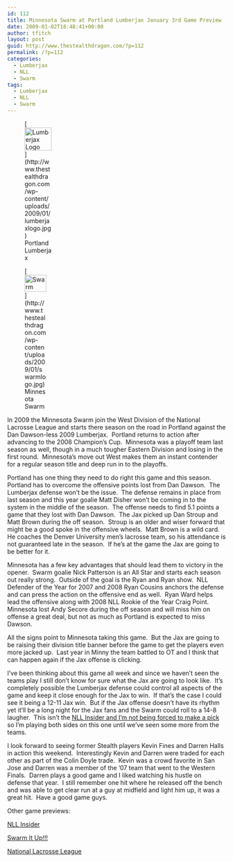 ```yaml
---
id: 112
title: Minnesota Swarm at Portland Lumberjax January 3rd Game Preview
date: 2009-01-02T18:48:41+00:00
author: tfitch
layout: post
guid: http://www.thestealthdragon.com/?p=112
permalink: /?p=112
categories:
  - Lumberjax
  - NLL
  - Swarm
tags:
  - Lumberjax
  - NLL
  - Swarm
---
```

<figure id="attachment_114" aria-describedby="caption-attachment-114" style="width: 62px" class="wp-caption alignright">[<img class="size-medium wp-image-114" title="Portland Lumberjax" src="http://www.thestealthdragon.com/wp-content/uploads/2009/01/lumberjaxlogo.jpg" alt="Lumberjax Logo" width="62" height="53" />](http://www.thestealthdragon.com/wp-content/uploads/2009/01/lumberjaxlogo.jpg)<figcaption id="caption-attachment-114" class="wp-caption-text">Portland Lumberjax </figcaption></figure> <figure id="attachment_113" aria-describedby="caption-attachment-113" style="width: 50px" class="wp-caption alignleft">[<img class="size-medium wp-image-113" title="Minnesota Swarm" src="http://www.thestealthdragon.com/wp-content/uploads/2009/01/swarmlogo.jpg" alt="Swarm Logo" width="50" height="39" />](http://www.thestealthdragon.com/wp-content/uploads/2009/01/swarmlogo.jpg)<figcaption id="caption-attachment-113" class="wp-caption-text">Minnesota Swarm </figcaption></figure> 

In 2009 the Minnesota Swarm join the West Division of the National Lacrosse League and starts there season on the road in Portland against the Dan Dawson-less 2009 Lumberjax.  Portland returns to action after advancing to the 2008 Champion&#8217;s Cup.  Minnesota was a playoff team last season as well, though in a much tougher Eastern Division and losing in the first round.  Minnesota&#8217;s move out West makes them an instant contender for a regular season title and deep run in to the playoffs.

Portland has one thing they need to do right this game and this season.  Portland has to overcome the offensive points lost from Dan Dawson.  The Lumberjax defense won&#8217;t be the issue.  The defense remains in place from last season and this year goalie Matt Disher won&#8217;t be coming in to the system in the middle of the season.  The offense needs to find 5.1 points a game that they lost with Dan Dawson.  The Jax picked up Dan Stroup and Matt Brown during the off season.  Stroup is an older and wiser forward that might be a good spoke in the offensive wheels.  Matt Brown is a wild card.  He coaches the Denver University men&#8217;s lacrosse team, so his attendance is not guaranteed late in the season.  If he&#8217;s at the game the Jax are going to be better for it.

Minnesota has a few key advantages that should lead them to victory in the opener.  Swarm goalie Nick Patterson is an All Star and starts each season out really strong.  Outside of the goal is the Ryan and Ryan show.  NLL Defender of the Year for 2007 and 2008 Ryan Cousins anchors the defense and can press the action on the offensive end as well.  Ryan Ward helps lead the offensive along with 2008 NLL Rookie of the Year Craig Point.  Minnesota lost Andy Secore during the off season and will miss him on offense a great deal, but not as much as Portland is expected to miss Dawson.

All the signs point to Minnesota taking this game.  But the Jax are going to be raising their division title banner before the game to get the players even more jacked up.  Last year in Minny the team battled to OT and I think that can happen again if the Jax offense is clicking.

I&#8217;ve been thinking about this game all week and since we haven&#8217;t seen the teams play I still don&#8217;t know for sure what the Jax are going to look like.  It&#8217;s completely possible the Lumberjax defense could control all aspects of the game and keep it close enough for the Jax to win.  If that&#8217;s the case I could see it being a 12-11 Jax win.  But if the Jax offense doesn&#8217;t have its rhythm yet it&#8217;ll be a long night for the Jax fans and the Swarm could roll to a 14-8 laugher.  This isn&#8217;t the <a href="http://www.nllinsider.com/2009/01/02/nll-insider-staff-picks-week-1/" target="_blank" rel="noopener noreferrer">NLL Insider and I&#8217;m not being forced to make a pick</a> so I&#8217;m playing both sides on this one until we&#8217;ve seen some more from the teams.

I look forward to seeing former Stealth players Kevin Fines and Darren Halls in action this weekend.  Interestingly Kevin and Darren were traded for each other as part of the Colin Doyle trade.  Kevin was a crowd favorite in San Jose and Darren was a member of the &#8217;07 team that went to the Western Finals.  Darren plays a good game and I liked watching his hustle on defense that year.  I still remember one hit where he released off the bench and was able to get clear run at a guy at midfield and light him up, it was a great hit.  Have a good game guys.

Other game previews:

<a href="http://www.nllinsider.com/2009/01/01/nll-week-1-a-look-ahead/" target="_blank" rel="noopener noreferrer">NLL Insider</a>

<a href="http://www.swarmitup.com/Pre090103SwarmatLumberJax.htm" target="_blank" rel="noopener noreferrer">Swarm It Up!!!</a>

<a href="http://nll.com/article.php?id=3688" target="_blank" rel="noopener noreferrer">National Lacrosse League</a>